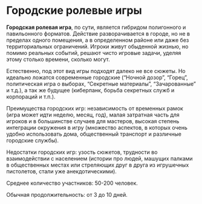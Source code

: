 # Городские ролевые игры

**Городская ролевая игра**, по сути, является гибридом полигонного и павильонного форматов. Действие разворачивается в городе, но не в пределах одного помещения, а в определенном районе или даже без территориальных ограничений. Игроки живут обыденной жизнью, но помимо реальных событий, решают чисто игровые задачи, уделяя этому столько времени, сколько могут. 

Естественно, под этот вид игры подходят далеко не все сюжеты. Но идеально ложатся современные городские (“Ночной дозор”, “Горец”, политическая игра о выборах, “Секретные материалы”, “Зачарованные” и т.д.), а так же будущее (киберпанк, борьба секретных служб и корпораций и т.п.).

Преимущества городских игр: независимость от временных рамок (игра может идти неделю, месяц, год), малая затратная часть для игроков и в большинстве случаев для мастеров, высокая степень интеграции окружения в игру (множество аспектов, в которых очень удобно использовать дома, общественный транспорт и различные городские службы).

Недостатки городских игр: узость сюжетов, трудности во взаимодействии с населением (истории про людей, машущих палками в общественных местах или стреляющих друг в друга из игрушечных пистолетов, стали уже анекдотическими). 

Среднее количество участников: 50-200 человек.

Обычная продолжительность: от 3 до 10 дней.
